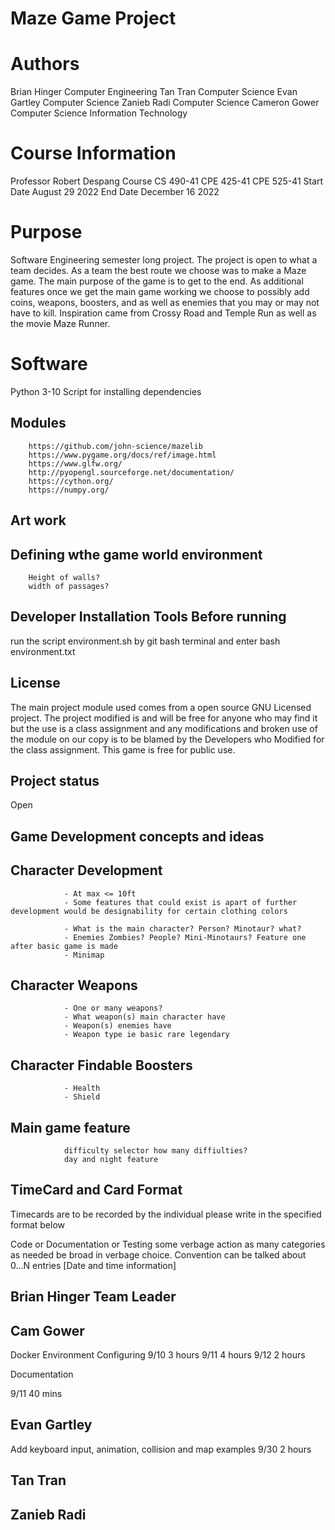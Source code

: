 # Maze Game Project

# Authors

Brian Hinger Computer Engineering
Tan Tran Computer Science
Evan Gartley Computer Science
Zanieb Radi Computer Science
Cameron Gower Computer Science Information Technology

# Course Information

Professor Robert Despang
Course CS 490-41 CPE 425-41 CPE 525-41
Start Date August 29 2022
End Date December 16 2022

# Purpose 

Software Engineering semester long project. The project is open to what a team decides. As a team the best route we choose was to make a Maze game. The main purpose of the game is to get to the end. As additional features once we get the main game working we choose to possibly add coins, weapons, boosters, and as well as enemies that you may or may not have to kill. Inspiration came from Crossy Road and Temple Run as well as the movie Maze Runner. 

# Software 
Python 3-10
Script for installing dependencies

##  Modules
        https://github.com/john-science/mazelib
        https://www.pygame.org/docs/ref/image.html
        https://www.glfw.org/
        http://pyopengl.sourceforge.net/documentation/
        https://cython.org/
        https://numpy.org/


## Art work

## Defining wthe game world environment 
        Height of walls?
        width of passages?
        

## Developer Installation Tools Before running

run the script environment.sh by git bash terminal and enter bash environment.txt



## License
The main project module used comes from a open source GNU Licensed project. The project modified is and will be free for anyone who may find it but the use is a class assignment and any modifications and broken use of the module on our copy is to be blamed by the Developers who Modified for the class assignment. This game is free for public use.

## Project status
Open

## Game Development concepts and ideas

##      Character Development
                - At max <= 10ft
                - Some features that could exist is apart of further development would be designability for certain clothing colors

                - What is the main character? Person? Minotaur? what?
                - Enemies Zombies? People? Mini-Minotaurs? Feature one after basic game is made
                - Minimap
##      Character Weapons 
                - One or many weapons? 
                - What weapon(s) main character have 
                - Weapon(s) enemies have
                - Weapon type ie basic rare legendary
##      Character Findable Boosters 
                - Health
                - Shield

##      Main game feature
                difficulty selector how many diffiulties?
                day and night feature
                                         

## TimeCard and Card Format

Timecards are to be recorded by the individual please write in the specified format below 

Code or Documentation or Testing some verbage action  as many categories as needed be broad in verbage choice. Convention can be talked about
0...N  entries [Date and time information]

##      Brian Hinger  Team Leader

##      Cam Gower

Docker Environment Configuring
9/10 3 hours
9/11 4 hours
9/12 2 hours

Documentation 

9/11 40 mins

##      Evan Gartley

Add keyboard input, animation, collision and map examples
9/30 2 hours

##      Tan Tran
 
##      Zanieb Radi

